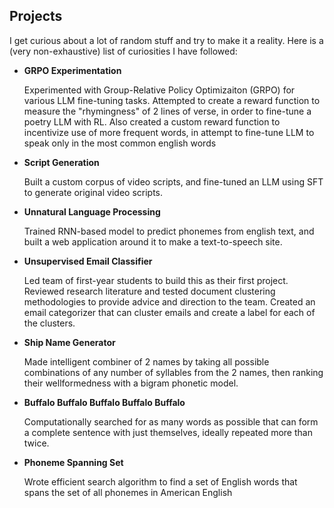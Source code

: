 ## Projects
I get curious about a lot of random stuff and try to make it a reality. Here is a (very non-exhaustive) list of curiosities I have followed:

- **GRPO Experimentation**

  Experimented with Group-Relative Policy Optimizaiton (GRPO) for various LLM fine-tuning tasks. Attempted to create a reward function to measure the "rhymingness" of 2 lines of verse, in order to fine-tune a poetry LLM with RL. Also created a custom reward function to incentivize use of more frequent words, in attempt to fine-tune LLM to speak only in the most common english words

- **Script Generation**

  Built a custom corpus of video scripts, and fine-tuned an LLM using SFT to generate original video scripts.


- **Unnatural Language Processing**

  Trained RNN-based model to predict phonemes from english text, and built a web application around it to make a text-to-speech site.

- **Unsupervised Email Classifier**

  Led team of first-year students to build this as their first project. Reviewed research literature and tested document clustering methodologies to provide advice and direction to the team. Created an email categorizer that can cluster emails and create a label for each of the clusters.

- **Ship Name Generator**

  Made intelligent combiner of 2 names by taking all possible combinations of any number of syllables from the 2 names, then ranking their wellformedness with a bigram phonetic model.

- **Buffalo Buffalo Buffalo Buffalo Buffalo**

  Computationally searched for as many words as possible that can form a complete sentence with just themselves, ideally repeated more than twice.

- **Phoneme Spanning Set**

  Wrote efficient search algorithm to find a set of English words that spans the set of all phonemes in American English

